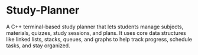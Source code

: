 # Study-Planner
A C++ terminal-based study planner that lets students manage subjects, materials, quizzes, study sessions, and plans. It uses core data structures like linked lists, stacks, queues, and graphs to help track progress, schedule tasks, and stay organized.
